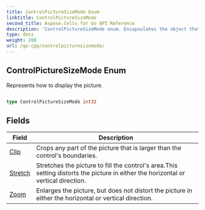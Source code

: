 ```yaml
---
title: ControlPictureSizeMode Enum 
linktitle: ControlPictureSizeMode
second_title: Aspose.Cells for Go API Reference
description: 'ControlPictureSizeMode enum. Encapsulates the object that represents controlpicturesizemode in Go.'
type: docs
weight: 200
url: /go-cpp/controlpicturesizemode/
---
```


## ControlPictureSizeMode Enum

Represents how to display the picture.

```go

type ControlPictureSizeMode int32


```

## Fields

| Field | Description |
| --- | --- |
|[Clip](./clip/) | Crops any part of the picture that is larger than the control's boundaries. | 
|[Stretch](./stretch/) | Stretches the picture to fill the control's area.This setting distorts the picture in either the horizontal or vertical direction. | 
|[Zoom](./zoom/) | Enlarges the picture, but does not distort the picture in either the horizontal or vertical direction. | 
